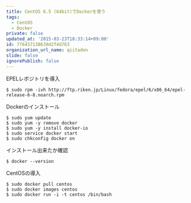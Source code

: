 ```yaml
---
title: CentOS 6.5 (64bit)でDockerを使う
tags:
  - CentOS
  - Docker
private: false
updated_at: '2015-03-23T18:33:14+09:00'
id: 776437138630d2f4d763
organization_url_name: qiitadon
slide: false
ignorePublish: false
---
```


EPELレボジトリを導入

```
$ sudo rpm -ivh http://ftp.riken.jp/Linux/fedora/epel/6/x86_64/epel-release-6-8.noarch.rpm
```

Dockerのインストール

```
$ sudo yum update
$ sudo yum -y remove docker
$ sudo yum -y install docker-io
$ sudo service docker start
$ sudo chkconfig docker on
```

インストール出来たか確認

```
$ docker --version
```

CentOSの導入

```
$ sudo docker pull centos
$ sudo docker images centos
$ sudo docker run -i -t centos /bin/bash
```
